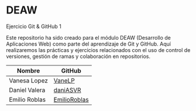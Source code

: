 # DEAW
Ejercicio Git &amp; GitHub 1

Este repositorio ha sido creado para el módulo DEAW (Desarrollo de Aplicaciones Web) como parte del aprendizaje de Git y GitHub. Aquí realizaremos las prácticas y ejercicios relacionados con el uso de control de versiones, gestión de ramas y colaboración en repositorios.

| Nombre          | GitHub                                    |
|-----------------|-------------------------------------------|
| Vanesa Lopez    | [VaneLP](https://github.com/VaneLP)        |
| Daniel Valera   | [daniASVR](https://github.com/daniASVR)    |
| Emilio Roblas   | [EmilioRoblas](https://github.com/EmilioRoblas)|
